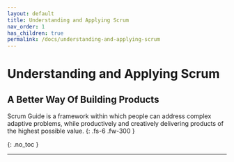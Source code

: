 ```yaml
---
layout: default
title: Understanding and Applying Scrum
nav_order: 1
has_children: true
permalink: /docs/understanding-and-applying-scrum
---
```


# Understanding and Applying Scrum

## A Better Way Of Building Products

Scrum Guide is a framework within which people can address complex adaptive problems, while productively and creatively delivering products of the highest possible value.
{: .fs-6 .fw-300 }

{: .no_toc }

---
